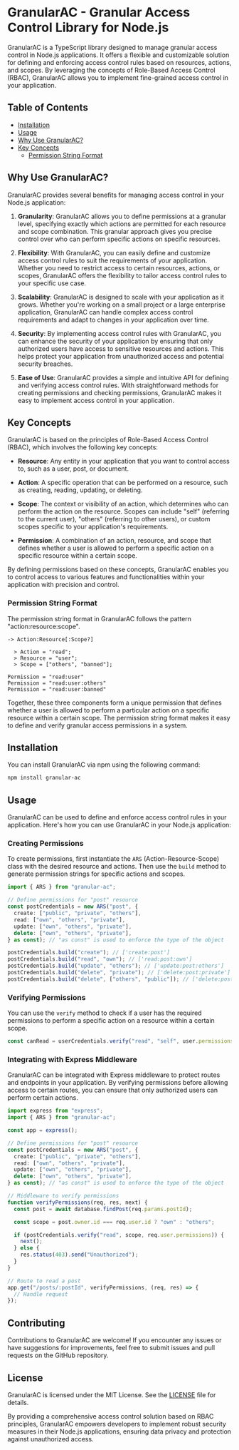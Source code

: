 # GranularAC - Granular Access Control Library for Node.js

GranularAC is a TypeScript library designed to manage granular access control in Node.js applications. It offers a flexible and customizable solution for defining and enforcing access control rules based on resources, actions, and scopes. By leveraging the concepts of Role-Based Access Control (RBAC), GranularAC allows you to implement fine-grained access control in your application.

## Table of Contents

- [Installation](#installation)
- [Usage](#usage)
- [Why Use GranularAC?](#why-use-granularac)
- [Key Concepts](#key-concepts)
  - [Permission String Format](#permission-string-format)

## Why Use GranularAC?

GranularAC provides several benefits for managing access control in your Node.js application:

1. **Granularity**: GranularAC allows you to define permissions at a granular level, specifying exactly which actions are permitted for each resource and scope combination. This granular approach gives you precise control over who can perform specific actions on specific resources.

2. **Flexibility**: With GranularAC, you can easily define and customize access control rules to suit the requirements of your application. Whether you need to restrict access to certain resources, actions, or scopes, GranularAC offers the flexibility to tailor access control rules to your specific use case.

3. **Scalability**: GranularAC is designed to scale with your application as it grows. Whether you're working on a small project or a large enterprise application, GranularAC can handle complex access control requirements and adapt to changes in your application over time.

4. **Security**: By implementing access control rules with GranularAC, you can enhance the security of your application by ensuring that only authorized users have access to sensitive resources and actions. This helps protect your application from unauthorized access and potential security breaches.

5. **Ease of Use**: GranularAC provides a simple and intuitive API for defining and verifying access control rules. With straightforward methods for creating permissions and checking permissions, GranularAC makes it easy to implement access control in your application.

## Key Concepts

GranularAC is based on the principles of Role-Based Access Control (RBAC), which involves the following key concepts:

- **Resource**: Any entity in your application that you want to control access to, such as a user, post, or document.

- **Action**: A specific operation that can be performed on a resource, such as creating, reading, updating, or deleting.

- **Scope**: The context or visibility of an action, which determines who can perform the action on the resource. Scopes can include "self" (referring to the current user), "others" (referring to other users), or custom scopes specific to your application's requirements.

- **Permission**: A combination of an action, resource, and scope that defines whether a user is allowed to perform a specific action on a specific resource within a certain scope.

By defining permissions based on these concepts, GranularAC enables you to control access to various features and functionalities within your application with precision and control.

### Permission String Format

The permission string format in GranularAC follows the pattern "action:resource:scope".

```
-> Action:Resource[:Scope?]

  > Action = "read";
  > Resource = "user";
  > Scope = ["others", "banned"];

Permission = "read:user"
Permission = "read:user:others"
Permission = "read:user:banned"
```

Together, these three components form a unique permission that defines whether a user is allowed to perform a particular action on a specific resource within a certain scope. The permission string format makes it easy to define and verify granular access permissions in a system.

## Installation

You can install GranularAC via npm using the following command:

```bash
npm install granular-ac
```

## Usage

GranularAC can be used to define and enforce access control rules in your application. Here's how you can use GranularAC in your Node.js application:

### Creating Permissions

To create permissions, first instantiate the `ARS` (Action-Resource-Scope) class with the desired resource and actions. Then use the `build` method to generate permission strings for specific actions and scopes.

```typescript
import { ARS } from "granular-ac";

// Define permissions for "post" resource
const postCredentials = new ARS("post", {
  create: ["public", "private", "others"],
  read: ["own", "others", "private"],
  update: ["own", "others", "private"],
  delete: ["own", "others", "private"],
} as const); // "as const" is used to enforce the type of the object

postCredentials.build("create"); // ['create:post']
postCredentials.build("read", "own"); // ['read:post:own']
postCredentials.build("update", "others"); // ['update:post:others']
postCredentials.build("delete", "private"); // ['delete:post:private']
postCredentials.build("delete", ["others", "public"]); // ['delete:post:others', 'delete:post:public']
```

### Verifying Permissions

You can use the `verify` method to check if a user has the required permissions to perform a specific action on a resource within a certain scope.

```typescript
const canRead = userCredentials.verify("read", "self", user.permissions);
```

### Integrating with Express Middleware

GranularAC can be integrated with Express middleware to protect routes and endpoints in your application. By verifying permissions before allowing access to certain routes, you can ensure that only authorized users can perform certain actions.

```typescript
import express from "express";
import { ARS } from "granular-ac";

const app = express();

// Define permissions for "post" resource
const postCredentials = new ARS("post", {
  create: ["public", "private", "others"],
  read: ["own", "others", "private"],
  update: ["own", "others", "private"],
  delete: ["own", "others", "private"],
} as const); // "as const" is used to enforce the type of the object

// Middleware to verify permissions
function verifyPermissions(req, res, next) {
  const post = await database.findPost(req.params.postId);

  const scope = post.owner.id === req.user.id ? "own" : "others";

  if (postCredentials.verify("read", scope, req.user.permissions)) {
    next();
  } else {
    res.status(403).send("Unauthorized");
  }
}

// Route to read a post
app.get("/posts/:postId", verifyPermissions, (req, res) => {
  // Handle request
});
```

## Contributing

Contributions to GranularAC are welcome! If you encounter any issues or have suggestions for improvements, feel free to submit issues and pull requests on the GitHub repository.

## License

GranularAC is licensed under the MIT License. See the [LICENSE](LICENSE) file for details.

By providing a comprehensive access control solution based on RBAC principles, GranularAC empowers developers to implement robust security measures in their Node.js applications, ensuring data privacy and protection against unauthorized access.
